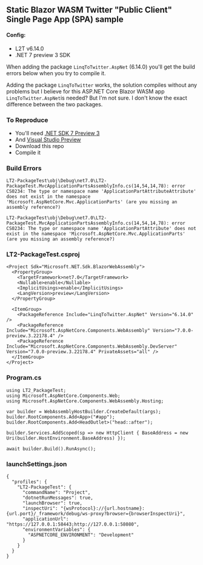 ## Static Blazor WASM Twitter "Public Client" Single Page App (SPA) sample

#### Config:
* L2T v6.14.0
* .NET 7 preview 3 SDK

When adding the package `LinqToTwitter.AspNet` (6.14.0) you'll get the build errors below when you try to compile it.

Adding the package `LinqToTwitter` works, the solution compiles without any problems but I believe for this ASP.NET Core Blazor WASM app `LinqToTwitter.AspNet`is needed? But I'm not sure. I don't know the exact difference between the two packages.

### To Reproduce

* You'll need [.NET SDK 7 Preview 3](https://dotnet.microsoft.com/en-us/download/visual-studio-sdks) 
* And [Visual Studio Preview](https://visualstudio.microsoft.com/vs/preview/)
* Download this repo
* Compile it

### Build Errors

`LT2-PackageTest\obj\Debug\net7.0\LT2-PackageTest.MvcApplicationPartsAssemblyInfo.cs(14,54,14,78): error CS0234: The type or namespace name 'ApplicationPartAttributeAttribute' does not exist in the namespace 'Microsoft.AspNetCore.Mvc.ApplicationParts' (are you missing an assembly reference?)`

`LT2-PackageTest\obj\Debug\net7.0\LT2-PackageTest.MvcApplicationPartsAssemblyInfo.cs(14,54,14,78): error CS0234: The type or namespace name 'ApplicationPartAttribute' does not exist in the namespace 'Microsoft.AspNetCore.Mvc.ApplicationParts' (are you missing an assembly reference?)`

### LT2-PackageTest.csproj
```
<Project Sdk="Microsoft.NET.Sdk.BlazorWebAssembly">
  <PropertyGroup>
    <TargetFramework>net7.0</TargetFramework>
    <Nullable>enable</Nullable>
    <ImplicitUsings>enable</ImplicitUsings>
    <LangVersion>preview</LangVersion>
  </PropertyGroup>

  <ItemGroup>
    <PackageReference Include="LinqToTwitter.AspNet" Version="6.14.0" />
    <PackageReference Include="Microsoft.AspNetCore.Components.WebAssembly" Version="7.0.0-preview.3.22178.4" />
    <PackageReference Include="Microsoft.AspNetCore.Components.WebAssembly.DevServer" Version="7.0.0-preview.3.22178.4" PrivateAssets="all" />
  </ItemGroup>
</Project>
```

### Program.cs

```
using LT2_PackageTest;
using Microsoft.AspNetCore.Components.Web;
using Microsoft.AspNetCore.Components.WebAssembly.Hosting;

var builder = WebAssemblyHostBuilder.CreateDefault(args);
builder.RootComponents.Add<App>("#app");
builder.RootComponents.Add<HeadOutlet>("head::after");

builder.Services.AddScoped(sp => new HttpClient { BaseAddress = new Uri(builder.HostEnvironment.BaseAddress) });

await builder.Build().RunAsync();
```

### launchSettings.json

```
{
  "profiles": {
    "LT2-PackageTest": {
      "commandName": "Project",
      "dotnetRunMessages": true,
      "launchBrowser": true,
      "inspectUri": "{wsProtocol}://{url.hostname}:{url.port}/_framework/debug/ws-proxy?browser={browserInspectUri}",
      "applicationUrl": "https://127.0.0.1:58443;http://127.0.0.1:58080",
      "environmentVariables": {
        "ASPNETCORE_ENVIRONMENT": "Development"
      }
    }
  }
}
```
